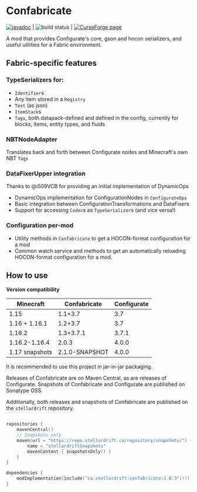 # Confabricate

[![javadoc](https://javadoc.io/badge2/ca.stellardrift/confabricate/javadoc.svg)](https://javadoc.io/doc/ca.stellardrift/confabricate) | ![build status](https://img.shields.io/github/workflow/status/zml2008/confabricate/Publish) | [![CurseForge page](http://cf.way2muchnoise.eu/versions/confabricate.svg)](https://www.curseforge.com/minecraft/mc-mods/confabricate)

A mod that provides Configurate's core, gson and hocon serializers, and useful utilities for a Fabric environment.

## Fabric-specific features

### TypeSerializers for:

- `Identifier`s
- Any item stored in a `Registry`
- `Text` (as json)
- `ItemStack`s
- `Tags`, both datapack-defined and defined in the config, currently for blocks, items, entity types, and fluids

### NBTNodeAdapter

Translates back and forth between Configurate nodes and Minecraft's own NBT `Tags`

### DataFixerUpper integration

Thanks to @i509VCB for providing an initial implementation of DynamicOps

- DynamicOps implementation for ConfigurationNodes in `ConfigurateOps`
- Basic integration between ConfigurationTransformations and DataFixers
- Support for accessing `Codec`s as `TypeSerializer`s (and vice versa!)

### Configuration per-mod

- Utility methods in `Confabricate` to get a HOCON-format configuration for a mod
- Common watch service and methods to get an automatically reloading HOCON-format configuration for a mod.

## How to use

**Version compatibility**

Minecraft      | Confabricate | Configurate
-------------- | ------------ | ------------
1.15           | 1.1+3.7      | 3.7
1.16 + 1.16.1  | 1.2+3.7      | 3.7
1.16.2         | 1.3+3.7.1    | 3.7.1
1.16.2-1.16.4  | 2.0.3        | 4.0.0
1.17 snapshots | 2.1.0-SNAPSHOT | 4.0.0

It is recommended to use this project in jar-in-jar packaging.

Releases of Confabricate are on Maven Central, as are releases of Configurate. Snapshots of Confabricate and Configurate are published on Sonatype 
OSS.

Additionally, both releases and snapshots of Confabricate are published on the `stellardrift` repository.

```kotlin

repositories {
    mavenCentral()
    // Snapshots only
    maven(url = "https://repo.stellardrift.ca/repository/snapshots/") {
        name = "stellardriftSnapshots"
        mavenContent { snapshotsOnly() }
    }
}

dependencies {
    modImplementation(include("ca.stellardrift:confabricate:2.0.3")!!)
}
```

